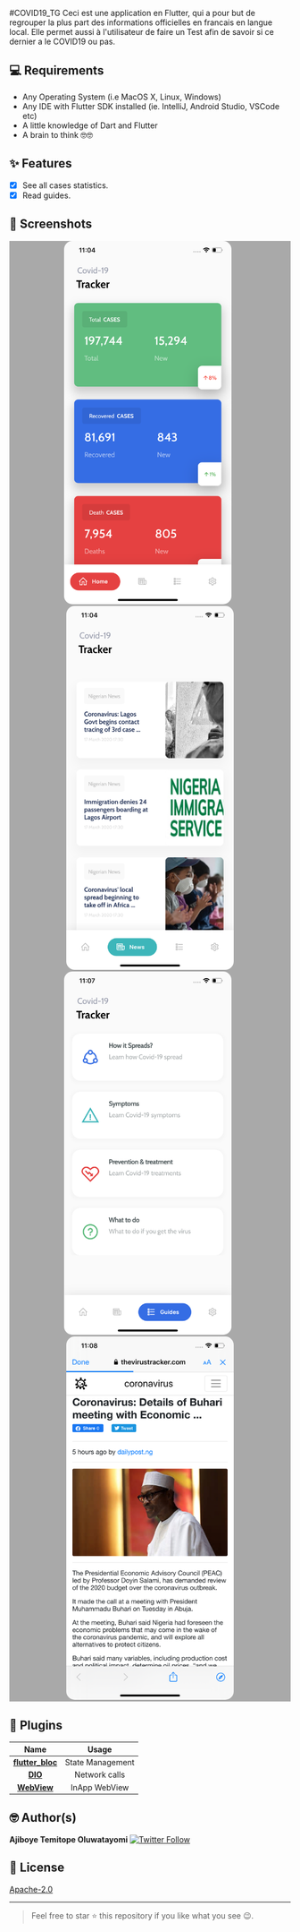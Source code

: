 #COVID19_TG
Ceci est une application en Flutter, qui a pour but de regrouper la plus part des informations officielles en francais en langue local.
Elle permet aussi à l'utilisateur de faire un Test afin de savoir si ce dernier a le COVID19 ou pas.

## 💻 Requirements
* Any Operating System (i.e MacOS X, Linux, Windows)
* Any IDE with Flutter SDK installed (ie. IntelliJ, Android Studio, VSCode etc)
* A little knowledge of Dart and Flutter
* A brain to think 🤓🤓

## ✨ Features
- [x] See all cases statistics.
- [x] Read guides.

## 📸 Screenshots
<div style="background-color:rgb(169,169,169); text-align:center">
<img src="screenshots/ss1.png" width="300" style="border-radius: 15px">
&nbsp;
<img src="screenshots/ss2.png" width="300" style="border-radius: 15px">
</div>


<div style="background-color:rgb(169,169,169); text-align:center">
<img src="screenshots/ss3.png" width="300" style="border-radius: 15px">
&nbsp;
<img src="screenshots/ss4.png" width="300" style="border-radius: 15px">
</div>

## 🔌 Plugins
| Name | Usage |
|:------:|:-------:|
|[**flutter_bloc**](https://pub.dev/packages/flutter_bloc)| State Management|
|[**DIO**](https://pub.dev/packages/dio)| Network calls|
|[**WebView**](https://pub.dev/packages/webview_flutter)| InApp WebView|


## 🤓 Author(s)
**Ajiboye Temitope Oluwatayomi** [![Twitter Follow](https://img.shields.io/twitter/follow/olu_tayormi?label=Follow&style=social)](https://twitter.com/olu_tayormi)



## 🔖 License
[Apache-2.0](https://github.com/tayormi/covid_tracker/blob/master/LICENSE)

***
> Feel free to star ⭐ this repository if you like what you see 😉.